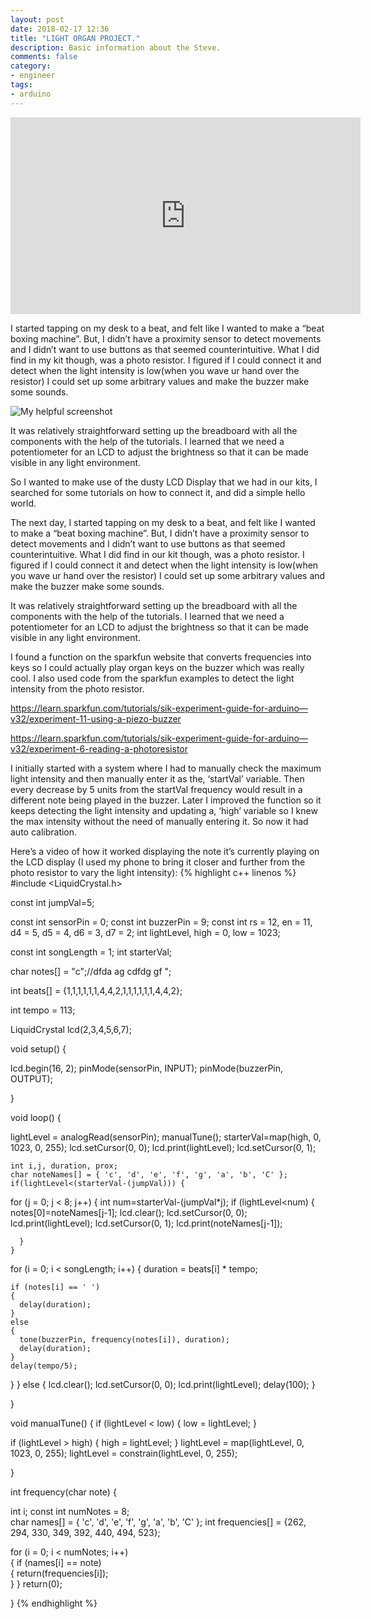 ```yaml
---
layout: post
date: 2018-02-17 12:36
title: "LIGHT ORGAN PROJECT."
description: Basic information about the Steve.
comments: false
category: 
- engineer
tags:
- arduino
---
```


<iframe width="560" height="315" src="https://www.youtube.com/embed/fpGOgDTAFmc" frameborder="0" allowfullscreen></iframe>

I started tapping on my desk to a beat, and felt like I wanted to make a “beat boxing machine”. But, I didn’t have a proximity sensor to detect movements and I didn’t want to use buttons as that seemed counterintuitive. What I did find in my kit though, was a photo resistor. I figured if I could connect it and detect when the light intensity is low(when you wave ur hand over the resistor) I could set up some arbitrary values and make the buzzer make some sounds.

![My helpful screenshot]({{site.baseurl}}/assets/images/lightorgan.jpg)

It was relatively straightforward setting up the breadboard with all the components with the help of the tutorials. I learned that we need a potentiometer for an LCD to adjust the brightness so that it can be made visible in any light environment.

 

So I wanted to make use of the dusty LCD Display that we had in our kits, I searched for some tutorials on how to connect it, and did a simple hello world.

The next day, I started tapping on my desk to a beat, and felt like I wanted to make a “beat boxing machine”. But, I didn’t have a proximity sensor to detect movements and I didn’t want to use buttons as that seemed counterintuitive. What I did find in our kit though, was a photo resistor. I figured if I could connect it and detect when the light intensity is low(when you wave ur hand over the resistor) I could set up some arbitrary values and make the buzzer make some sounds.

It was relatively straightforward setting up the breadboard with all the components with the help of the tutorials. I learned that we need a potentiometer for an LCD to adjust the brightness so that it can be made visible in any light environment.



I found a function on the sparkfun website that converts frequencies into keys so I could actually play organ keys on the buzzer which was really cool. I also used code from the sparkfun examples to detect the light intensity from the photo resistor.

https://learn.sparkfun.com/tutorials/sik-experiment-guide-for-arduino—v32/experiment-11-using-a-piezo-buzzer 

https://learn.sparkfun.com/tutorials/sik-experiment-guide-for-arduino—v32/experiment-6-reading-a-photoresistor

I initially started with a system where I had to manually check the maximum light intensity and then manually enter it as the, ‘startVal’ variable. Then every decrease by 5 units from the startVal frequency would result in a different note being played in the buzzer. Later I improved the function so it keeps detecting the light intensity and updating a, ‘high’ variable so I knew the max intensity without the need of manually entering it. So now it had auto calibration.

Here’s a video of how it worked displaying the note it’s currently playing on the LCD display (I used my phone to bring it closer and further from the photo resistor to vary the light intensity):
{% highlight c++ linenos %}
#include <LiquidCrystal.h>

const int jumpVal=5;


const int sensorPin = 0;
const int buzzerPin = 9;
const int rs = 12, en = 11, d4 = 5, d5 = 4, d6 = 3, d7 = 2;
int lightLevel, high = 0, low = 1023;

const int songLength = 1;
int starterVal;

char notes[] = "c";//dfda ag cdfdg gf "; 

int beats[] = {1,1,1,1,1,1,4,4,2,1,1,1,1,1,1,4,4,2};

int tempo = 113;

LiquidCrystal lcd(2,3,4,5,6,7);

void setup() {
 
  lcd.begin(16, 2);
  pinMode(sensorPin, INPUT);
  pinMode(buzzerPin, OUTPUT);
  
 
}

void loop() {

   lightLevel = analogRead(sensorPin);
   manualTune();
   starterVal=map(high, 0, 1023, 0, 255);
   lcd.setCursor(0, 0);
   lcd.print(lightLevel);
   lcd.setCursor(0, 1);
    
    int i,j, duration, prox;
    char noteNames[] = { 'c', 'd', 'e', 'f', 'g', 'a', 'b', 'C' };
    if(lightLevel<(starterVal-(jumpVal))) {
  for (j = 0; j < 8; j++)
  {
    int num=starterVal-(jumpVal*j);
    if (lightLevel<num) {
      notes[0]=noteNames[j-1];
      lcd.clear();
      lcd.setCursor(0, 0);
   lcd.print(lightLevel);
   lcd.setCursor(0, 1);
      lcd.print(noteNames[j-1]);
      
      } 
    }
  for (i = 0; i < songLength; i++) 
  {
    duration = beats[i] * tempo;  

    if (notes[i] == ' ')          
    {
      delay(duration);            
    }
    else                          
    {
      tone(buzzerPin, frequency(notes[i]), duration);
      delay(duration);            
    }
    delay(tempo/5);              
  }
} else {
        lcd.clear();
      lcd.setCursor(0, 0);
   lcd.print(lightLevel);
   delay(100);
        }
 
}

void manualTune()
{
 if (lightLevel < low)
  {
    low = lightLevel;
  }

 
  if (lightLevel > high)
  {
    high = lightLevel;
  }
  lightLevel = map(lightLevel, 0, 1023, 0, 255);
  lightLevel = constrain(lightLevel, 0, 255);

} 

int frequency(char note) 
{
 
  int i;
  const int numNotes = 8;  
  char names[] = { 'c', 'd', 'e', 'f', 'g', 'a', 'b', 'C' };
  int frequencies[] = {262, 294, 330, 349, 392, 440, 494, 523};



  for (i = 0; i < numNotes; i++)  
  {
    if (names[i] == note)        
    {
      return(frequencies[i]);    
    }
  }
  return(0);  
              
}
{% endhighlight %}